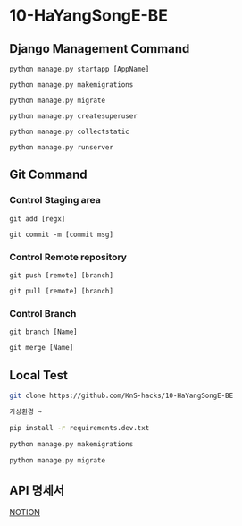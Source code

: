 # 10-HaYangSongE-BE



## Django Management Command

`
python manage.py startapp [AppName]
`

`
python manage.py makemigrations
`

`python manage.py migrate
`

`python manage.py createsuperuser
`

`python manage.py collectstatic
`

`python manage.py runserver
`

## Git Command

### Control Staging area
`
git add [regx]
`

`
git commit -m [commit msg]
`

### Control Remote repository
`
git push [remote] [branch]
`

`git pull [remote] [branch]`  

### Control Branch

`
git branch [Name]
`

`
git merge [Name]
`

## Local Test

```bash
git clone https://github.com/KnS-hacks/10-HaYangSongE-BE

가상환경 ~

pip install -r requirements.dev.txt

python manage.py makemigrations

python manage.py migrate
```

## API 명세서
[NOTION](https://www.notion.so/API-2b18be0c61c3464e996b991676b87c82)